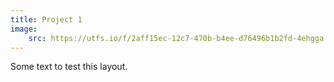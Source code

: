 ```yaml
---
title: Project 1
image:
    src: https://utfs.io/f/2aff15ec-12c7-470b-b4ee-d76496b1b2fd-4ehgga.jpg
---
```


Some text to test this layout.
